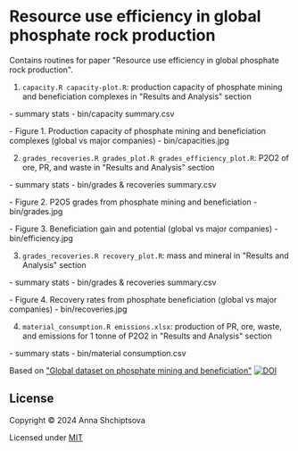 # Resource use efficiency in global phosphate rock production

Contains routines for paper "Resource use efficiency in global phosphate rock production".

1. `capacity.R capacity-plot.R`: production capacity of phosphate mining and beneficiation complexes in "Results and Analysis" section

  \- summary stats - bin/capacity summary.csv

  \- Figure 1. Production capacity of phosphate mining and beneficiation complexes (global vs major companies) - bin/capacities.jpg

2. `grades_recoveries.R grades_plot.R grades_efficiency_plot.R`: P2O2 of ore, PR, and waste in "Results and Analysis" section

  \- summary stats - bin/grades & recoveries summary.csv

  \- Figure 2. P2O5 grades from phosphate mining and beneficiation - bin/grades.jpg

  \- Figure 3. Beneficiation gain and potential (global vs major companies) - bin/efficiency.jpg 
		
3. `grades_recoveries.R recovery_plot.R`: mass and mineral in "Results and Analysis" section

  \- summary stats - bin/grades & recoveries summary.csv

  \- Figure 4. Recovery rates from phosphate beneficiation (global vs major companies) - bin/recoveries.jpg
		
4. `material_consumption.R emissions.xlsx`: production of PR, ore, waste, and emissions for 1 tonne of P2O2 in "Results and Analysis" section

  \- summary stats - bin/material consumption.csv

Based on ["Global dataset on phosphate mining and beneficiation"](https://github.com/shchipts/phosphate-rock.git) [![DOI](https://zenodo.org/badge/DOI/10.5281/zenodo.10670030.svg)](https://doi.org/10.5281/zenodo.10670030)

## License

Copyright © 2024 Anna Shchiptsova

Licensed under [MIT](http://opensource.org/licenses/MIT)